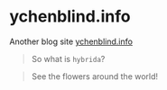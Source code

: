 # ychenblind.info

Another blog site [ychenblind.info](http://ychenblind.info/)

>So what is `hybrida`?

>See the flowers around the world!
